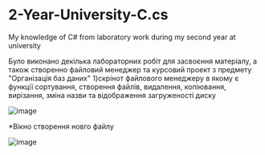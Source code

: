# 2-Year-University-C.cs
My knowledge of C# from laboratory work during my second year at university

Було виконано декілька лабораторних робіт для засвоєння матеріалу, а також створенно файловий менеджер та курсовий проект з предмету "Організація баз даних"
1)скрінот файлового менеджеру в якому є функції сортування, створення файлів, видалення, копіювання, вирізання, зміна назви та відображення загруженості диску

![image](https://github.com/Radan1t/2-Year-University-C.cs/assets/117475310/889c66f2-327f-4189-99dd-fdbcbe685b37)

*Вікно створення новго файлу

![image](https://github.com/Radan1t/2-Year-University-C.cs/assets/117475310/faad379d-7ff9-4de3-9e5e-9b89e77bd6c3)
